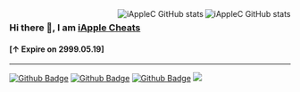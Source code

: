 <a href="https://github.com/VirgilClyne#gh-light-mode-only">
  <img src="https://github-readme-stats.vercel.app/api?username=iAppleC&show_icons=true&hide_border=true&icon_color=586069&title_color=60696f&include_all_commits=true&hide_title=true" align="right" alt="iAppleC GitHub stats" />
</a>

<a href="https://github.com/VirgilClyne#gh-dark-mode-only">
  <img src="https://github-readme-stats.vercel.app/api?username=iAppleC&show_icons=true&hide_border=true&icon_color=60696f&title_color=8d939d&include_all_commits=true&hide_title=true&bg_color=21262d&text_color=8d939d" align="right" alt="iAppleC GitHub stats" />
</a>

### Hi there 👋, I am [iApple Cheats](https://iapplec.com/)
#### [↑ Expire on 2999.05.19]
---
[![Github Badge](https://img.shields.io/badge/-Website-232323?style=flat-square&logo=Apple&logoColor=white&link=https://iapplec.com/)](https://iapplec.com/)
[![Github Badge](https://img.shields.io/badge/-Youtube-232323?style=flat-square&logo=Youtube&logoColor=red&link=https://www.youtube.com/@iap-plec)](https://www.youtube.com/@iap-plec)
[![Github Badge](https://img.shields.io/badge/-Discord-232323?style=flat-square&logo=Discord&logoColor=white&link=https://discord.gg/nAjmbWNKsV)](https://discord.gg/nAjmbWNKsV)
![](https://visitor-badge.glitch.me/badge?page_id=csga-ios.visitor-badge)  

<!--
**iAppleC/iAppleC** is a ✨ _special_ ✨ repository because its `README.md` (this file) appears on your GitHub profile.

Here are some ideas to get you started:

- 🔭 I’m currently working on ...
- 🌱 I’m currently learning ...
- 👯 I’m looking to collaborate on ...
- 🤔 I’m looking for help with ...
- 💬 Ask me about ...
- 📫 How to reach me: ...
- 😄 Pronouns: ...
- ⚡ Fun fact: ...
-->
